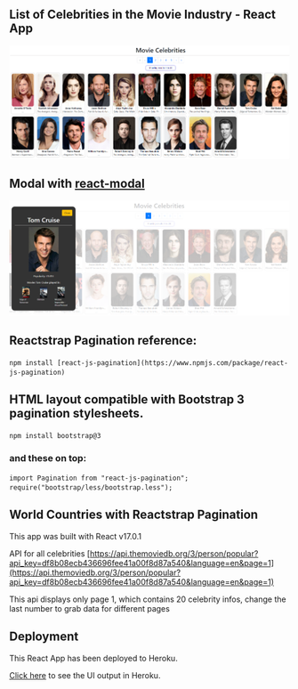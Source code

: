 ## List of Celebrities in the Movie Industry - React App

![Output](movie.png)

## Modal with [react-modal](https://www.npmjs.com/package/react-modal)

![Output](modal.png)

## Reactstrap Pagination reference:

`npm install [react-js-pagination](https://www.npmjs.com/package/react-js-pagination)`

## HTML layout compatible with Bootstrap 3 pagination stylesheets.

`npm install bootstrap@3`

### and these on top:

`import Pagination from "react-js-pagination";`
`require("bootstrap/less/bootstrap.less");`

## World Countries with Reactstrap Pagination

This app was built with React v17.0.1

API for all celebrities
[https://api.themoviedb.org/3/person/popular?api_key=df8b08ecb436696fee41a00f8d87a540&language=en&page=1](https://api.themoviedb.org/3/person/popular?api_key=df8b08ecb436696fee41a00f8d87a540&language=en&page=1)

This api displays only page 1, which contains 20 celebrity infos, change the last number to grab data for different pages

## Deployment

This React App has been deployed to Heroku.

[Click here](https://celebrity-bank.herokuapp.com/#) to see the UI output in Heroku.
